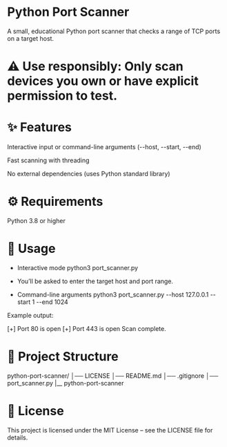 # Python Port Scanner

A small, educational Python port scanner that checks a range of TCP ports on a target host.

# ⚠️ Use responsibly: Only scan devices you own or have explicit permission to test.

# ✨ Features

Interactive input or command-line arguments (--host, --start, --end)

Fast scanning with threading

No external dependencies (uses Python standard library)

# ⚙️ Requirements

Python 3.8 or higher

# 🚀 Usage
 * Interactive mode
python3 port_scanner.py


* You’ll be asked to enter the target host and port range.

 * Command-line arguments
python3 port_scanner.py --host 127.0.0.1 --start 1 --end 1024


Example output:

[+] Port 80 is open
[+] Port 443 is open
Scan complete.

# 📂 Project Structure
python-port-scanner/
│── LICENSE
│── README.md
│── .gitignore
│── port_scanner.py
|__ python-port-scanner

# 📝 License

This project is licensed under the MIT License – see the LICENSE file for details.
